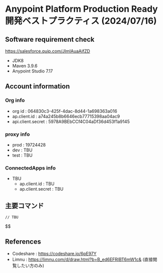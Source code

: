 # Anypoint Platform Production Ready 開発ベストプラクティス (2024/07/16)

## Software requirement check
https://salesforce.quip.com/JImIAuaAifZD

* JDK8
* Maven 3.9.6
* Anypoint Studio 7.17

## Account information
### Org info
* org id : 064830c3-425f-4dac-8d44-1a698363a016
* ap.client.id : a74a245b8b6646ecb77715398aa04ac9
* api.client.secret : 5978A9BEbCCf4C04aDf36d453f1a9145

### proxy info
* prod : 19724428
* dev : TBU
* test : TBU

### ConnectedApps info
* TBU 
  * ap.client.id : TBU
  * ap.client.secret : TBU

## 主要コマンド
```
// TBU
```
$$
## References
* Codeshare : https://codeshare.io/6pE97Y
* Limnu : https://limnu.com/d/draw.html?b=B_ed6EFRIBT6mW1c& (直接閲覧したい方のみ)
